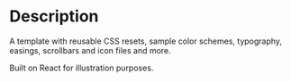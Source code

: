 # Description
A template with reusable CSS resets, sample color schemes, typography, easings, scrollbars and icon files and more.

Built on React for illustration purposes.